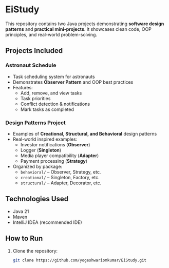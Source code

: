 # EiStudy  

This repository contains two Java projects demonstrating **software design patterns** and **practical mini-projects**. It showcases clean code, OOP principles, and real-world problem-solving.  

## Projects Included  

### Astronaut Schedule  
- Task scheduling system for astronauts  
- Demonstrates **Observer Pattern** and OOP best practices  
- Features:  
  - Add, remove, and view tasks  
  - Task priorities  
  - Conflict detection & notifications  
  - Mark tasks as completed  

### Design Patterns Project  
- Examples of **Creational, Structural, and Behavioral** design patterns  
- Real-world inspired examples:  
  - Investor notifications (**Observer**)  
  - Logger (**Singleton**)  
  - Media player compatibility (**Adapter**)  
  - Payment processing (**Strategy**)  
- Organized by package:  
  - `behavioral/` – Observer, Strategy, etc.  
  - `creational/` – Singleton, Factory, etc.  
  - `structural/` – Adapter, Decorator, etc.  

## Technologies Used  
- Java 21  
- Maven  
- IntelliJ IDEA (recommended IDE)  

## How to Run  
1. Clone the repository:  
   ```bash
   git clone https://github.com/yogeshwariomkumar/EiStudy.git
